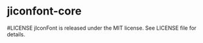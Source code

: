 # jiconfont-core

#LICENSE
jIconFont is released under the MIT license. See LICENSE file for details.


